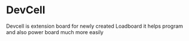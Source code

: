 # DevCell
Devcell is extension board for newly created Loadboard it helps program and also power board much more easily

